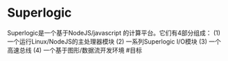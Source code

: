 # Superlogic
Superlogic是一个基于NodeJS/javascript 的计算平台。它们有4部分组成：
(1)一个运行Linux/NodeJS的主处理器模块
(2) 一系列Superlogic I/O模块
(3) 一个高速总线
(4) 一个基于图形/数据流开发环境
#目标

